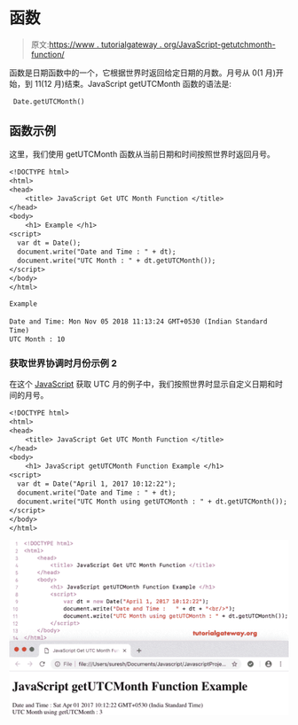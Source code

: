 # 函数

> 原文:[https://www . tutorialgateway . org/JavaScript-getutchmonth-function/](https://www.tutorialgateway.org/javascript-getutcmonth-function/)

函数是日期函数中的一个，它根据世界时返回给定日期的月数。月号从 0(1 月)开始，到 11(12 月)结束。JavaScript getUTCMonth 函数的语法是:

```
 Date.getUTCMonth()
```

## 函数示例

这里，我们使用 getUTCMonth 函数从当前日期和时间按照世界时返回月号。

```
<!DOCTYPE html>
<html>
<head>
    <title> JavaScript Get UTC Month Function </title>
</head>
<body>
    <h1> Example </h1>
<script>
  var dt = Date();  
  document.write("Date and Time : " + dt);
  document.write("UTC Month : " + dt.getUTCMonth());
</script>
</body>
</html>
```

```
Example

Date and Time: Mon Nov 05 2018 11:13:24 GMT+0530 (Indian Standard Time)
UTC Month : 10
```

### 获取世界协调时月份示例 2

在这个 [JavaScript](https://www.tutorialgateway.org/javascript/) 获取 UTC 月的例子中，我们按照世界时显示自定义日期和时间的月号。

```
<!DOCTYPE html>
<html>
<head>
    <title> JavaScript Get UTC Month Function </title>
</head>
<body>
    <h1> JavaScript getUTCMonth Function Example </h1>
<script>
  var dt = Date("April 1, 2017 10:12:22");
  document.write("Date and Time : " + dt);
  document.write("UTC Month using getUTCMonth : " + dt.getUTCMonth());
</script>
</body>
</html>
```

![JavaScript getUTCMonth Function 2](img/e04b13b942528c4f18114ca41624763a.png)